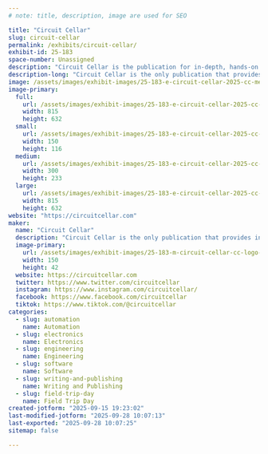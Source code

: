 ```yaml
---
# note: title, description, image are used for SEO

title: "Circuit Cellar"
slug: circuit-cellar
permalink: /exhibits/circuit-cellar/
exhibit-id: 25-183
space-number: Unassigned
description: "Circuit Cellar is the publication for in-depth, hands-on articles about IoT hardware and software."
description-long: "Circuit Cellar is the only publication that provides intensive, exploratory articles about hardware and software methods for embedded-control systems. Circuit Cellar is the premier media resource providing critical information on embedded electronics technology. It does so at a unique level of technical depth tailored to inspire professional engineers, academic technologists and other electronics technology decision makers worldwide across a broad range of applications. This exhibit will allow attendees to meet and get to know Circuit Cellar."
image: /assets/images/exhibit-images/25-183-e-circuit-cellar-2025-cc-mediakitcover-300x233.jpeg
image-primary: 
  full:
    url: /assets/images/exhibit-images/25-183-e-circuit-cellar-2025-cc-mediakitcover-full.jpeg
    width: 815
    height: 632
  small:
    url: /assets/images/exhibit-images/25-183-e-circuit-cellar-2025-cc-mediakitcover-150x116.jpeg
    width: 150
    height: 116
  medium:
    url: /assets/images/exhibit-images/25-183-e-circuit-cellar-2025-cc-mediakitcover-300x233.jpeg
    width: 300
    height: 233
  large:
    url: /assets/images/exhibit-images/25-183-e-circuit-cellar-2025-cc-mediakitcover-815x632.jpeg
    width: 815
    height: 632
website: "https://circuitcellar.com"
maker: 
  name: "Circuit Cellar"
  description: "Circuit Cellar is the only publication that provides intensive, exploratory articles about hardware and software methods for embedded-control systems. Circuit Cellar is the premier media resource providing critical information on embedded electronics technology. It does so at a unique level of technical depth tailored to inspire professional engineers, academic technologists and other electronics technology decision makers worldwide across a broad range of applications."
  image-primary:
    url: /assets/images/exhibit-images/25-183-m-circuit-cellar-cc-logo-150x42.png
    width: 150
    height: 42
  website: https://circuitcellar.com
  twitter: https://www.twitter.com/circuitcellar
  instagram: https://www.instagram.com/circuitcellar/
  facebook: https://www.facebook.com/circuitcellar
  tiktok: https://www.tiktok.com/@circuitcellar
categories: 
  - slug: automation
    name: Automation
  - slug: electronics
    name: Electronics
  - slug: engineering
    name: Engineering
  - slug: software
    name: Software
  - slug: writing-and-publishing
    name: Writing and Publishing
  - slug: field-trip-day
    name: Field Trip Day
created-jotform: "2025-09-15 19:23:02"
last-modified-jotform: "2025-09-28 10:07:13"
last-exported: "2025-09-28 10:07:25"
sitemap: false

---
```

